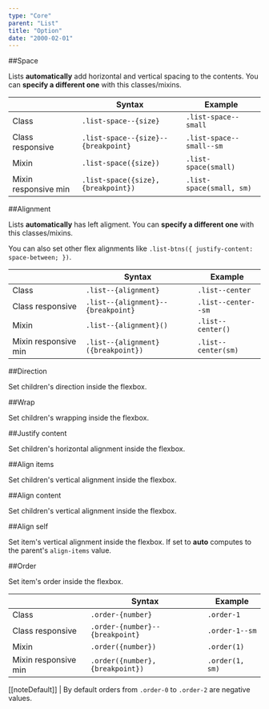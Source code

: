 ```yaml
---
type: "Core"
parent: "List"
title: "Option"
date: "2000-02-01"
---
```


##Space

Lists **automatically** add horizontal and vertical spacing to the contents. You can **specify a different one** with this classes/mixins.

<div class="table--scroll">

|                         | Syntax                                    | Example                       |
| ----------------------- | ----------------------------------------- | ----------------------------- |
| Class                   | `.list-space--{size}`                     | `.list-space--small`          |
| Class responsive        | `.list-space--{size}--{breakpoint}`        | `.list-space--small--sm`       |
| Mixin                   | `.list-space({size})`                     | `.list-space(small)`          |
| Mixin responsive min    | `.list-space({size}, {breakpoint})`       | `.list-space(small, sm)`      |

</div>

<demo>
  <demovanilla src="inline/core/list/space-none">
  </demovanilla>
  <demovanilla src="inline/core/list/space-tiny">
  </demovanilla>
  <demovanilla src="inline/core/list/space-small">
  </demovanilla>
  <demovanilla src="inline/core/list/space-medium">
  </demovanilla>
  <demovanilla src="inline/core/list/space-big">
  </demovanilla>
  <demovanilla src="inline/core/list/space-giant">
  </demovanilla>
  <demovanilla src="inline/core/list/space-huge">
  </demovanilla>
</demo>

##Alignment

Lists **automatically** has left aligment. You can **specify a different one** with this classes/mixins.

You can also set other flex alignments like `.list-btns({ justify-content: space-between; })`.

<div class="table--scroll">

|                         | Syntax                                    | Example                       |
| ----------------------- | ----------------------------------------- | ----------------------------- |
| Class                   | `.list--{alignment}`                      | `.list--center`               |
| Class responsive        | `.list--{alignment}--{breakpoint}`         | `.list--center--sm`            |
| Mixin                   | `.list--{alignment}()`                    | `.list--center()`             |
| Mixin responsive min    | `.list--{alignment}({breakpoint})`        | `.list--center(sm)`           |

</div>

<demo>
  <demovanilla src="inline/core/list/align-left">
  </demovanilla>
  <demovanilla src="inline/core/list/align-center">
  </demovanilla>
  <demovanilla src="inline/core/list/align-right">
  </demovanilla>
</demo>

##Direction

Set children's direction inside the flexbox.

<demo>
  <demovanilla src="inline/core/list/direction-row">
  </demovanilla>
  <demovanilla src="inline/core/list/direction-row-reverse">
  </demovanilla>
  <demovanilla src="inline/core/list/direction-column">
  </demovanilla>
  <demovanilla src="inline/core/list/direction-column-reverse">
  </demovanilla>
</demo>

##Wrap

Set children's wrapping inside the flexbox.

<demo>
  <demovanilla src="inline/core/list/wrap">
  </demovanilla>
  <demovanilla src="inline/core/list/wrap-reverse">
  </demovanilla>
  <demovanilla src="inline/core/list/nowrap">
  </demovanilla>
</demo>

##Justify content

Set children's horizontal alignment inside the flexbox.

<demo>
  <demovanilla src="inline/core/list/justify-start">
  </demovanilla>
  <demovanilla src="inline/core/list/justify-end">
  </demovanilla>
  <demovanilla src="inline/core/list/justify-center">
  </demovanilla>
  <demovanilla src="inline/core/list/justify-between">
  </demovanilla>
  <demovanilla src="inline/core/list/justify-around">
  </demovanilla>
  <demovanilla src="inline/core/list/justify-evenly">
  </demovanilla>
</demo>

##Align items

Set children's vertical alignment inside the flexbox.

<demo>
  <demovanilla src="inline/core/list/items-start">
  </demovanilla>
  <demovanilla src="inline/core/list/items-end">
  </demovanilla>
  <demovanilla src="inline/core/list/items-center">
  </demovanilla>
  <demovanilla src="inline/core/list/items-baseline">
  </demovanilla>
  <demovanilla src="inline/core/list/items-stretch">
  </demovanilla>
</demo>

##Align content

Set children's vertical alignment inside the flexbox.

<demo>
  <demovanilla src="inline/core/list/content-start">
  </demovanilla>
  <demovanilla src="inline/core/list/content-end">
  </demovanilla>
  <demovanilla src="inline/core/list/content-center">
  </demovanilla>
  <demovanilla src="inline/core/list/content-between">
  </demovanilla>
  <demovanilla src="inline/core/list/content-around">
  </demovanilla>
  <demovanilla src="inline/core/list/content-stretch">
  </demovanilla>
</demo>

##Align self

Set item's vertical alignment inside the flexbox.
If set to **auto** computes to the parent's `align-items` value.

<demo>
  <demovanilla src="inline/core/list/self-start">
  </demovanilla>
  <demovanilla src="inline/core/list/self-end">
  </demovanilla>
  <demovanilla src="inline/core/list/self-center">
  </demovanilla>
  <demovanilla src="inline/core/list/self-baseline">
  </demovanilla>
  <demovanilla src="inline/core/list/self-stretch">
  </demovanilla>
  <demovanilla src="inline/core/list/self-auto">
  </demovanilla>
</demo>

##Order

Set item's order inside the flexbox.

<div class="table--scroll">

|                         | Syntax                                    | Example                       |
| ----------------------- | ----------------------------------------- | ----------------------------- |
| Class                   | `.order-{number}`                        | `.order-1`                   |
| Class responsive        | `.order-{number}--{breakpoint}`           | `.order-1--sm`                |
| Mixin                   | `.order({number})`                        | `.order(1)`                   |
| Mixin responsive min    | `.order({number}, {breakpoint})`          | `.order(1, sm)`               |

</div>

[[noteDefault]]
| By default orders from `.order-0` to `.order-2` are negative values.

<demo>
  <demovanilla src="inline/core/list/order">
  </demovanilla>
</demo>
  
